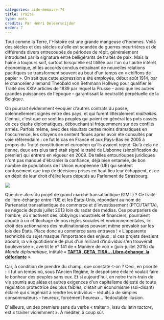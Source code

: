 ```yaml
---
categories: aide-memoire-74
title: Traité
type: mots
credits: Par Henri Deleersnijder
order: 7
---
```

Tout comme la Terre, l'Histoire est une grande mangeuse d'hommes. Voilà des siècles et des siècles qu'elle est scandée de guerres meurtrières et de différends divers entrecoupés de périodes de répit, généralement introduites par la signature entre belligérants de traités de paix. Mais la haine a toujours soif, surtout lorsqu'elle est titillée par l'un ou l'autre intérêt économique, et les accords conclus entraînant de nouvelles relations pacifiques se transforment souvent au bout d'un temps en « chiffons de papier ». On sait que cette expression a été employée, début août 1914, par le chancelier allemand Theobald von Bethmann Hollweg pour qualifier le Traité des XXIV articles de 1839 par lequel la Prusse – ainsi que les autres grandes puissances de l'époque – garantissait la neutralité perpétuelle de la Belgique.

On pourrait évidemment évoquer d'autres contrats du passé, solennellement signés entre des pays, et qui furent littéralement _maltraités_. L'ennui, c'est que ce sont les peuples qui paient en général les pots cassés de ces clashs diplomatiques, débouchant si fréquemment sur des conflits armés. Parfois même, avec des résultats certes moins dramatiques en l'occurrence, les citoyens se sentent floués après avoir été consultés par voie référendaire : ce fut le cas en France et aux Pays-Bas en 2005 à propos du Traité constitutionnel européen qu'ils avaient rejeté. Qu'à cela ne tienne, deux ans plus tard était signé le traité de Lisbonne (simplification du premier) qui entrera en vigueur en 2009. De telles entourloupes juridiques n'ont pas manqué d'ébranler la confiance, déjà bien entamée, de bon nombre de populations de l'Union européenne (UE) qui sentent confusément que trop de décisions prises en haut lieu leur échappent, et ce en dépit de leur droit d'élire leurs députés au Parlement de Strasbourg.

![](/assets/uploads/traite_negriere.jpg)

Que dire alors du projet de grand marché transatlantique (GMT) ? Ce traité de libre-échange entre l'UE et les États-Unis, répondant au nom de Partenariat transatlantique de commerce et d'investissement (PTCI/TAFTA), se négocie depuis juillet 2013 loin du radar des médias. Ces pourparlers de l'ombre, où s'activent des lobbyings industriels et financiers, pourraient aboutir à un effilochage de nos règles sociales et environnementales, le droit des actionnaires des multinationales pouvant même prévaloir sur les lois des États. Place donc au commerce sans entraves ! « L'apparente technicité du sujet masque l'importance des enjeux : si ces projets devaient aboutir, la vie quotidienne de plus d'un milliard d'individus s'en trouverait bouleversée », avertit le n° 141 de « Manière de voir » (juin-juillet 2015) du _Monde diplomatique,_ intitulé « [**TAFTA, CETA, TISA... Libre-échange, la déferlante**](http://www.monde-diplomatique.fr/mav/141/) ».

Car, à condition de prendre du champ, que constate-t-on ? Ceci, en priorité : il fut un temps où, sous l'Ancien Régime, le despotisme éclairé voulait faire le bonheur des peuples sans eux. Et si aujourd'hui, en notre train-train de vie soumis aux aléas et autres exigences d'un capitalisme délesté de toute régulation protectrice des plus faibles, c'était un économisme (soi-disant) éclairé qui s'ingéniait à rendre les individus – réduits à de simples consommateurs – heureux, forcément heureux... Redoutable illusion.

D'ailleurs, un des premiers sens du verbe « traiter », issu du latin _tactare_, est « traîner violemment ». À méditer, à coup sûr.
